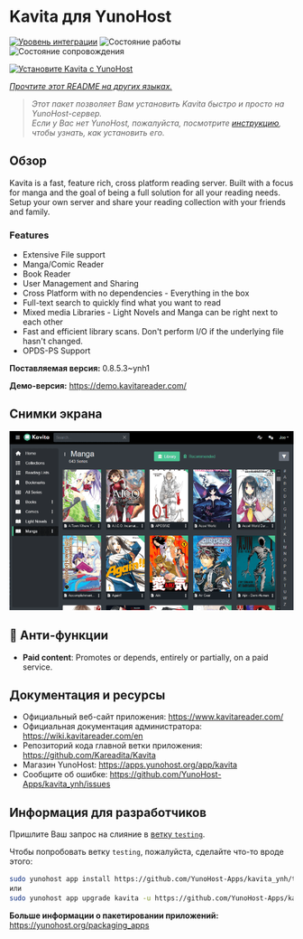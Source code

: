 <!--
Важно: этот README был автоматически сгенерирован <https://github.com/YunoHost/apps/tree/master/tools/readme_generator>
Он НЕ ДОЛЖЕН редактироваться вручную.
-->

# Kavita для YunoHost

[![Уровень интеграции](https://apps.yunohost.org/badge/integration/kavita)](https://ci-apps.yunohost.org/ci/apps/kavita/)
![Состояние работы](https://apps.yunohost.org/badge/state/kavita)
![Состояние сопровождения](https://apps.yunohost.org/badge/maintained/kavita)

[![Установите Kavita с YunoHost](https://install-app.yunohost.org/install-with-yunohost.svg)](https://install-app.yunohost.org/?app=kavita)

*[Прочтите этот README на других языках.](./ALL_README.md)*

> *Этот пакет позволяет Вам установить Kavita быстро и просто на YunoHost-сервер.*  
> *Если у Вас нет YunoHost, пожалуйста, посмотрите [инструкцию](https://yunohost.org/install), чтобы узнать, как установить его.*

## Обзор

Kavita is a fast, feature rich, cross platform reading server. Built with a focus for manga and the goal of being a full solution for all your reading needs. Setup your own server and share your reading collection with your friends and family.

### Features

- Extensive File support
- Manga/Comic Reader
- Book Reader
- User Management and Sharing
- Cross Platform with no dependencies - Everything in the box
- Full-text search to quickly find what you want to read
- Mixed media Libraries - Light Novels and Manga can be right next to each other
- Fast and efficient library scans. Don't perform I/O if the underlying file hasn't changed.
- OPDS-PS Support


**Поставляемая версия:** 0.8.5.3~ynh1

**Демо-версия:** <https://demo.kavitareader.com/>

## Снимки экрана

![Снимок экрана Kavita](./doc/screenshots/screenshot.png)

## :red_circle: Анти-функции

- **Paid content**: Promotes or depends, entirely or partially, on a paid service.

## Документация и ресурсы

- Официальный веб-сайт приложения: <https://www.kavitareader.com/>
- Официальная документация администратора: <https://wiki.kavitareader.com/en>
- Репозиторий кода главной ветки приложения: <https://github.com/Kareadita/Kavita>
- Магазин YunoHost: <https://apps.yunohost.org/app/kavita>
- Сообщите об ошибке: <https://github.com/YunoHost-Apps/kavita_ynh/issues>

## Информация для разработчиков

Пришлите Ваш запрос на слияние в [ветку `testing`](https://github.com/YunoHost-Apps/kavita_ynh/tree/testing).

Чтобы попробовать ветку `testing`, пожалуйста, сделайте что-то вроде этого:

```bash
sudo yunohost app install https://github.com/YunoHost-Apps/kavita_ynh/tree/testing --debug
или
sudo yunohost app upgrade kavita -u https://github.com/YunoHost-Apps/kavita_ynh/tree/testing --debug
```

**Больше информации о пакетировании приложений:** <https://yunohost.org/packaging_apps>
